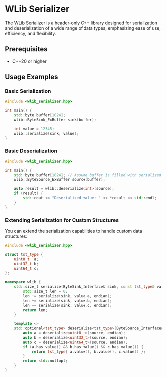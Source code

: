 # WLib Serializer

The WLib Serializer is a header-only C++ library designed for serialization and deserialization of a wide range of data types, emphasizing ease of use, efficiency, and flexibility.

## Prerequisites

- C++20 or higher

## Usage Examples

### Basic Serialization

```cpp
#include <wlib_serializer.hpp>

int main() {
    std::byte buffer[1024];
    wlib::ByteSink_ExBuffer sink(buffer);

    int value = 12345;
    wlib::serialize(sink, value);
}
```

### Basic Deserialization

```cpp
#include <wlib_serializer.hpp>

int main() {
    std::byte buffer[1024]; // Assume buffer is filled with serialized data.
    wlib::ByteSource_ExBuffer source(buffer);

    auto result = wlib::deserialize<int>(source);
    if (result) {
        std::cout << "Deserialized value: " << *result << std::endl;
    }
}
```

### Extending Serialization for Custom Structures

You can extend the serialization capabilities to handle custom data structures:

```cpp
#include <wlib_serializer.hpp>

struct tst_type {
    uint8_t  a;
    uint32_t b;
    uint64_t c;
};

namespace wlib {
    std::size_t serialize(ByteSink_Interface& sink, const tst_type& value, std::endian endian = std::endian::little) {
        std::size_t len = 0;
        len += serialize(sink, value.a, endian);
        len += serialize(sink, value.b, endian);
        len += serialize(sink, value.c, endian);
        return len;
    }

    template <>
    std::optional<tst_type> deserialize<tst_type>(ByteSource_Interface& source, std::endian const& endian) {
        auto a = deserialize<uint8_t>(source, endian);
        auto b = deserialize<uint32_t>(source, endian);
        auto c = deserialize<uint64_t>(source, endian);
        if (a.has_value() && b.has_value() && c.has_value()) {
            return tst_type{ a.value(), b.value(), c.value() };
        }
        return std::nullopt;
    }
}
```
